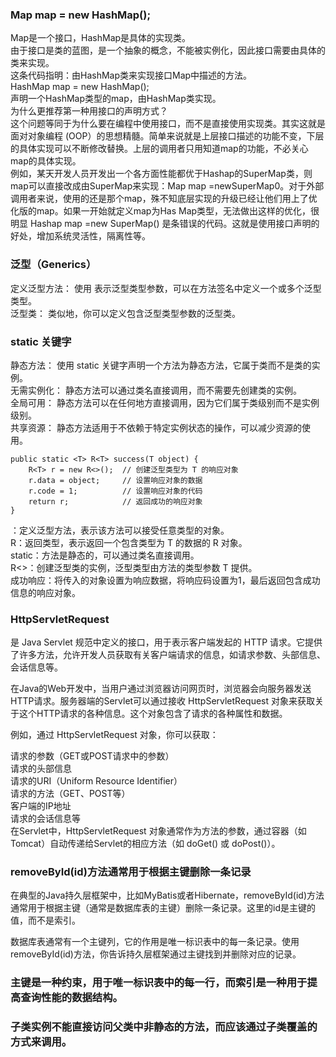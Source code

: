 ### Map map = new HashMap();
Map是一个接口，HashMap是具体的实现类。   
由于接口是类的蓝图，是一个抽象的概念，不能被实例化，因此接口需要由具体的类来实现。    
这条代码指明：由HashMap类来实现接口Map中描述的方法。   
HashMap map = new HashMap();    
声明一个HashMap类型的map，由HashMap类实现。   
为什么更推荐第一种用接口的声明方式？   
这个问题等同于为什么要在编程中使用接口，而不是直接使用实现类。其实这就是面对对象编程 (OOP）的思想精髓。简单来说就是上层接口描述的功能不变，下层的具体实现可以不断修改替换。上层的调用者只用知道map的功能，不必关心map的具体实现。     
例如，某天开发人员开发出一个各方面性能都优于Hashap的SuperMap类，则map可以直接改成由SuperMap来实现：Map map =newSuperMap0。对于外部调用者来说，使用的还是那个map，殊不知底层实现的升级已经让他们用上了优化版的map。如果一开始就定义map为Has Map类型，无法做出这样的优化，很明显 Hashap map =new SuperMap() 是条错误的代码。这就是使用接口声明的好处，增加系统灵活性，隔离性等。      

### 泛型（Generics）    
定义泛型方法： 使用 <T> 表示泛型类型参数，可以在方法签名中定义一个或多个泛型类型。    
泛型类： 类似地，你可以定义包含泛型类型参数的泛型类。      

### static 关键字    
静态方法： 使用 static 关键字声明一个方法为静态方法，它属于类而不是类的实例。   
无需实例化： 静态方法可以通过类名直接调用，而不需要先创建类的实例。   
全局可用： 静态方法可以在任何地方直接调用，因为它们属于类级别而不是实例级别。   
共享资源： 静态方法适用于不依赖于特定实例状态的操作，可以减少资源的使用。   

```code
public static <T> R<T> success(T object) {
    R<T> r = new R<>();  // 创建泛型类型为 T 的响应对象
    r.data = object;     // 设置响应对象的数据
    r.code = 1;          // 设置响应对象的代码
    return r;            // 返回成功的响应对象
}
```
<T>：定义泛型方法，表示该方法可以接受任意类型的对象。    
R<T>：返回类型，表示返回一个包含类型为 T 的数据的 R 对象。    
static：方法是静态的，可以通过类名直接调用。   
R<>：创建泛型类的实例，泛型类型由方法的类型参数 T 提供。   
成功响应：将传入的对象设置为响应数据，将响应码设置为1，最后返回包含成功信息的响应对象。  

### HttpServletRequest 
是 Java Servlet 规范中定义的接口，用于表示客户端发起的 HTTP 请求。它提供了许多方法，允许开发人员获取有关客户端请求的信息，如请求参数、头部信息、会话信息等。    

在Java的Web开发中，当用户通过浏览器访问网页时，浏览器会向服务器发送HTTP请求。服务器端的Servlet可以通过接收 HttpServletRequest 对象来获取关于这个HTTP请求的各种信息。这个对象包含了请求的各种属性和数据。      

例如，通过 HttpServletRequest 对象，你可以获取：      

请求的参数（GET或POST请求中的参数）    
请求的头部信息     
请求的URI（Uniform Resource Identifier）     
请求的方法（GET、POST等）    
客户端的IP地址    
请求的会话信息等     
在Servlet中，HttpServletRequest 对象通常作为方法的参数，通过容器（如Tomcat）自动传递给Servlet的相应方法（如 doGet() 或 doPost()）。    

### removeById(id)方法通常用于根据主键删除一条记录    
在典型的Java持久层框架中，比如MyBatis或者Hibernate，removeById(id)方法通常用于根据主键（通常是数据库表的主键）删除一条记录。这里的id是主键的值，而不是索引。

数据库表通常有一个主键列，它的作用是唯一标识表中的每一条记录。使用removeById(id)方法，你告诉持久层框架通过主键找到并删除对应的记录。

### 主键是一种约束，用于唯一标识表中的每一行，而索引是一种用于提高查询性能的数据结构。

### 子类实例不能直接访问父类中非静态的方法，而应该通过子类覆盖的方式来调用。

